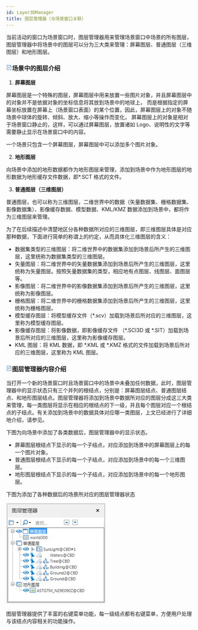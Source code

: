 ```yaml
---
id: Layer3DManager
title: 图层管理器（与场景窗口关联）
---
```

当前活动的窗口为场景窗口时，图层管理器用来管理场景窗口中场景的所有图层，图层管理器中将场景中的图层可以分为三大类来管理：屏幕图层、普通图层（三维图层）和地形图层。

### ![](../img/read.gif)场景中的图层介绍

  1. **屏幕图层**

屏幕图层是一个特殊的图层，屏幕图层中用来放置一些图片对象，并且屏幕图层中的对象并不是依据对象的坐标信息将其放到场景中的地球上，
而是根据指定的屏幕坐标放置在屏幕上（场景窗口表面）的某个位置，因此，屏幕图层上的对象不随场景中球体的旋转、倾斜、放大、缩小等操作而变化，
屏幕图层上的对象是相对于场景窗口静止的，这样，可以通过屏幕图层，放置诸如 Logo、说明性的文字等需要静止显示在场景窗口中的内容。

一个场景只包含一个屏幕图层，屏幕图层中可以添加多个图片对象。

  2. **地形图层**

向场景中添加的地形数据都作为地形图层来管理，添加到场景中作为地形图层的地形数据为地形缓存文件数据，即*.SCT 格式的文件。

  3. **普通图层（三维图层）**

普通图层，也可以称为三维图层，二维世界中的数据（矢量数据集、栅格数据集、影像数据集）、影像缓存数据、模型数据、KML/KMZ
数据添加到场景中，都将作为三维图层来管理。

为了在后续描述中清楚地区分各种数据所对应的三维图层，即三维图层具体是对应那种数据，下面进行简单的称谓上的约定，从而具体化三维图层的含义：

  * 数据集类型的三维图层：将二维世界中的数据集添加到场景后所产生的三维图层，这里统称为数据集类型的三维图层。
  * 矢量图层：将二维世界中的矢量数据集添加到场景后所产生的三维图层，这里统称为矢量图层。按照矢量数据集的类型，相应地有点图层、线图层、面图层等。
  * 影像图层：将二维世界中的影像数据集添加到场景后所产生的三维图层，这里统称为影像图层。
  * 栅格图层：将二维世界中的栅格数据集添加到场景后所产生的三维图层，这里统称为栅格图层。
  * 模型缓存图层：将模型缓存文件（*.scv）加载到场景后所对应的三维图层，这里称为模型缓存图层。
  * 影像缓存图层：将影像数据，即影像缓存文件 （*.SCI3D 或 *.SIT）加载到场景后所对应的三维图层，这里称为影像缓存图层。
  * KML 图层：将 KML 数据，即 *.KML 或 *.KMZ 格式的文件加载到场景后所对应的三维图层，这里称为 KML 图层。

### ![](../img/read.gif)图层管理器内容介绍

当打开一个新的场景窗口时且场景窗口中的场景中未叠加任何数据，此时，图层管理器中的显示状态只有三个并列的根结点，分别是：屏幕图层结点、普通图层结点、和地形图层结点。图层管理器将添加到场景中数据所对应的图层分成这三大类来管理，每一类图层将显示在相应的根结点的下一级，并且每个图层对应一个根结点的子结点。有关添加到场景中的数据具体对应哪一类图层，上文已经进行了详细地介绍，请参见。

下图为向场景中添加了各类数据后，图层管理器中的显示状态。

  * 屏幕图层根结点下显示的每一个子结点，对应添加到场景中的屏幕图层上的每一个图片对象。
  * 普通图层根结点下显示的每一个子结点，对应添加到场景中的每一个三维图层。
  * 地形图层根结点下显示的每一个子结点，对应添加到场景中的每一个地形图层。
  
  下图为添加了各种数据后的场景所对应的图层管理器状态  
    
![](img/Layer3DManager.png)  

图层管理器提供了丰富的右键菜单功能，每一级结点都有右键菜单，方便用户处理与该结点内容相关的功能操作。


